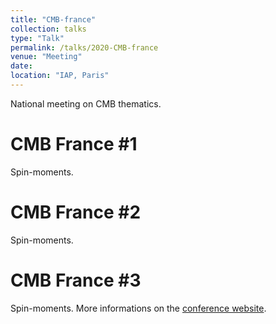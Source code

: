 ```yaml
---
title: "CMB-france"
collection: talks
type: "Talk"
permalink: /talks/2020-CMB-france
venue: "Meeting"
date: 
location: "IAP, Paris"
---
```

National meeting on CMB thematics.

CMB France #1
========
Spin-moments.

CMB France #2
========
Spin-moments.

CMB France #3
========
Spin-moments.
More informations on the [conference website](https://indico.in2p3.fr/event/27238/
).